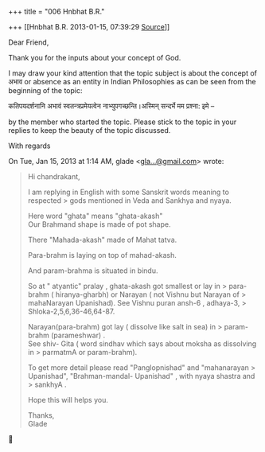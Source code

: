 +++
title = "006 Hnbhat B.R."

+++
[[Hnbhat B.R.	2013-01-15, 07:39:29 [Source](https://groups.google.com/g/bvparishat/c/qEzOznfXJFU)]]



Dear Friend,

  

Thank you for the inputs about your concept of God.

  

I may draw your kind attention that the topic subject is about the concept of अभाव or absence as an entity in Indian Philosophies as can be seen from the beginning of the topic:

  

कतिपयदर्शनानि अभावं स्वतन्त्रप्रमेयत्वेन नाभ्युपगच्छन्ति।अस्मिन् सन्दर्भे मम प्रश्ना: इमे –

  

by the member who started the topic. Please stick to the topic in your replies to keep the beauty of the topic discussed.

  

With regards

  

  

  
  

On Tue, Jan 15, 2013 at 1:14 AM, glade \<[gla...@gmail.com]()\> wrote:  

> Hi chandrakant,  
>   
> I am replying in English with some Sanskrit words meaning to respected > gods mentioned in Veda and Sankhya and nyaya.  
>   
> Here word "ghata" means "ghata-akash"  
> Our Brahmand shape is made of pot shape.  
>   
> There "Mahada-akash" made of Mahat tatva.  
>   
> Para-brahm is laying on top of mahad-akash.  
>   
> And param-brahma is situated in bindu.  
>   
> So at " atyantic" pralay , ghata-akash got smallest or lay in > para-brahm ( hiranya-gharbh) or Narayan ( not Vishnu but Narayan of > mahaNarayan Upanishad). See Vishnu puran ansh-6 , adhaya-3, > Shloka-2,5,6,36-46,64-87.  
>   
> Narayan(para-brahm) got lay ( dissolve like salt in sea) in > param-brahm (parameshwar) .  
> See shiv- Gita ( word sindhav which says about moksha as dissolving in > parmatmA or param-brahm).  
>   
> To get more detail please read "Panglopnishad" and "mahanarayan > Upanishad", "Brahman-mandal- Upanishad" , with nyaya shastra and > sankhyA .  
>   
> Hope this will helps you.  
>   
> Thanks,  
> Glade



